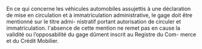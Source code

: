 En ce qui concerne les véhicules automobiles assujettis à une déclaration de mise en
circulation et à immatriculation administrative, le gage doit être mentionné sur le titre admi-
nistratif portant autorisation de circuler et immatriculation. l'absence de cette mention ne
remet pas en cause la validité ou l’opposabilité du gage dûment inscrit au Registre du Com-
merce et du Crédit Mobilier.
